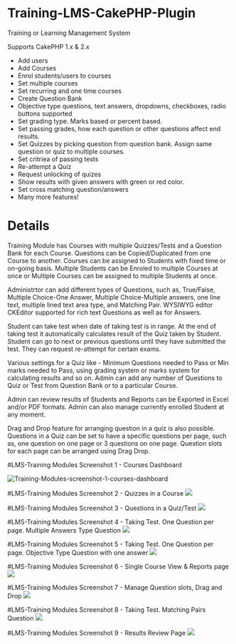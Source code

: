 # Training-LMS-CakePHP-Plugin
Training or Learning Management System

Supports CakePHP 1.x & 2.x

* Add users
* Add Courses
* Enrol students/users to courses
* Set multiple courses
* Set recurring and one time courses
* Create Question Bank
* Objective type questions, text answers, dropdowns, checkboxes, radio buttons supported
* Set grading type. Marks based or percent based.
* Set passing grades, how each question or other questions affect end results.
* Set Quizzes by picking question from question bank. Assign same question or quiz to multiple courses.
* Set critriea of passing tests
* Re-attempt a Quiz
* Request unlocking of quizes
* Show results with given answers with green or red color.
* Set cross matching question/answers
* Many more features!

# Details

Training Module has Courses with multiple Quizzes/Tests and a Question Bank for each Course. Questions can be Copied/Duplicated from one Course to another. Courses can be assigned to Students with fixed time or on-going basis. Multiple Students can be Enroled to multiple Courses at once or Multiple Courses can be assigned to multiple Students at once.

Administrtor can add different types of Questions, such as, True/False, Multiple Choice-One Answer, Multiple Choice-Multiple answers, one line text, multiple lined text area type, and Matching Pair. WYSIWYG editor CKEditor supported for rich text Questions as well as for Answers.

Student can take test when date of taking test is in range. At the end of taking test it automatically calculates result of the Quiz taken by Student. Student can go to next or previous questions until they have submitted the test. They can request re-attempt for certain exams.

Various settings for a Quiz like - Minimum Questions needed to Pass or Min marks needed to Pass, using grading system or marks system for calculating results and so on. Admin can add any number of Questions to Quiz or Test from Question Bank or to a particular Course.

Admin can review results of Students and Reports can be Exported in Excel and/or PDF formats. Admin can also manage currently enrolled Student at any moment. 

Drag and Drop feature for arranging question in a quiz is also possible. Questions in a Quiz can be set to have a specific questions per page, such as, one question on one page or 3 questions on one page. Question slots for each page can be arranged using Drag Drop.

#LMS-Training Modules Screenshot 1 - Courses Dashboard

![Training-Modules-screenshot-1-courses-dashboard](https://dl.dropboxusercontent.com/s/zrgd8jufa55w9bs/Training-Modules-screenshot-1-courses-dashboard.jpg)

#LMS-Training Modules Screenshot 2 - Quizzes in a Course
<img src="https://dl.dropboxusercontent.com/s/nsvuaaw5pbsu0vv/Training-Modules-screenshot-2-quizzes-in-a-course.jpg?dl=0" />

#LMS-Training Modules Screenshot 3 - Questions in a Quiz/Test
<img src="https://dl.dropboxusercontent.com/s/acgg5087vn83vwa/Training-Modules-screenshot-3-questions-in-a-quiz.jpg?dl=0" />

#LMS-Training Modules Screenshot 4 - Taking Test. One Question per page. Multiple Answers Type Question
<img src="https://dl.dropboxusercontent.com/s/8aecycpq7pepfns/Training-Modules-screenshot-4-question-with-multiple-answers.jpg" />

#LMS-Training Modules Screenshot 5 - Taking Test. One Question per page. Objective Type Question with one answer
<img src="https://dl.dropboxusercontent.com/s/k22q5ll66m36q8h/Training-Modules-screenshot-5-multiple-question-one-answer.jpg" />

#LMS-Training Modules Screenshot 6 - Single Course View & Reports page
<img src="https://dl.dropboxusercontent.com/s/ijkypb4eu46gjir/Training-Modules-screenshot-6-Course-View-and-Reports.jpg" />

#LMS-Training Modules Screenshot 7 - Manage Question slots, Drag and Drop
<img src="https://dl.dropboxusercontent.com/s/ynlp4k1yeum2n2s/Training-Modules-screenshot-7-manage-question-slots.jpg" />

#LMS-Training Modules Screenshot 8 - Taking Test. Matching Pairs Question
<img src="https://dl.dropboxusercontent.com/s/6f6m2iy8w1vk2f2/Training-Modules-screenshot-8-matching-pairs.jpg" />

#LMS-Training Modules Screenshot 9 - Results Review Page
<img src="https://dl.dropboxusercontent.com/s/tzc47ux5cwl3f68/Training-Modules-screenshot-9-Result-review.jpg" />
